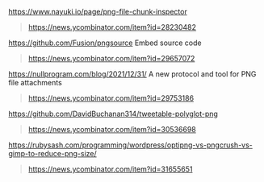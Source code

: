 https://www.nayuki.io/page/png-file-chunk-inspector
> https://news.ycombinator.com/item?id=28230482

https://github.com/Fusion/pngsource Embed source code
> https://news.ycombinator.com/item?id=29657072

https://nullprogram.com/blog/2021/12/31/ A new protocol and tool for PNG file attachments
> https://news.ycombinator.com/item?id=29753186

https://github.com/DavidBuchanan314/tweetable-polyglot-png
> https://news.ycombinator.com/item?id=30536698

https://rubysash.com/programming/wordpress/optipng-vs-pngcrush-vs-gimp-to-reduce-png-size/
> https://news.ycombinator.com/item?id=31655651